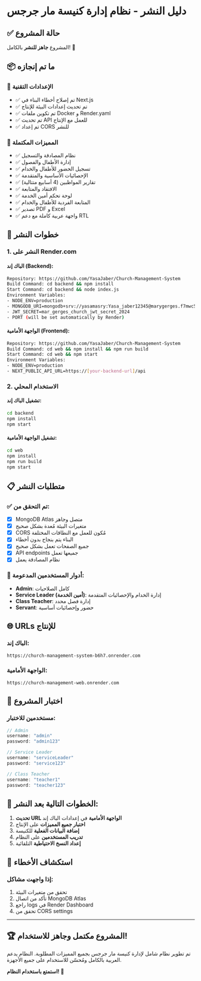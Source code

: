 # دليل النشر - نظام إدارة كنيسة مار جرجس

## ✅ حالة المشروع
المشروع **جاهز للنشر** بالكامل! 🚀

## 📦 ما تم إنجازه

### 🔧 الإعدادات التقنية
- ✅ تم إصلاح أخطاء البناء في Next.js
- ✅ تم تحديث إعدادات البيئة للإنتاج
- ✅ تم تكوين ملفات Docker و Render.yaml
- ✅ تم تحديث API للعمل مع الإنتاج
- ✅ تم إعداد CORS للنشر

### 🎯 المميزات المكتملة
- ✅ نظام المصادقة والتسجيل
- ✅ إدارة الأطفال والفصول
- ✅ تسجيل الحضور للأطفال والخدام
- ✅ الإحصائيات الأساسية والمتقدمة
- ✅ تقارير المواظبين (4 أسابيع متتالية)
- ✅ الافتقاد والمتابعة
- ✅ لوحة تحكم أمين الخدمة
- ✅ المتابعة الفردية للأطفال والخدام
- ✅ تصدير PDF و Excel
- ✅ واجهة عربية كاملة مع دعم RTL

## 🚀 خطوات النشر

### 1. النشر على Render.com

#### الباك إند (Backend):
```bash
Repository: https://github.com/YasaJaber/Church-Management-System
Build Command: cd backend && npm install
Start Command: cd backend && node index.js
Environment Variables:
- NODE_ENV=production
- MONGODB_URI=mongodb+srv://yasamasry:Yasa_jaber12345@marygerges.f7mwc5q.mongodb.net/margerges_church?retryWrites=true&w=majority&appName=maryGerges
- JWT_SECRET=mar_gerges_church_jwt_secret_2024
- PORT (will be set automatically by Render)
```

#### الواجهة الأمامية (Frontend):
```bash
Repository: https://github.com/YasaJaber/Church-Management-System
Build Command: cd web && npm install && npm run build
Start Command: cd web && npm start
Environment Variables:
- NODE_ENV=production
- NEXT_PUBLIC_API_URL=https://[your-backend-url]/api
```

### 2. الاستخدام المحلي

#### تشغيل الباك إند:
```bash
cd backend
npm install
npm start
```

#### تشغيل الواجهة الأمامية:
```bash
cd web
npm install
npm run build
npm start
```

## 📋 متطلبات النشر

### ✅ تم التحقق من:
- [x] MongoDB Atlas متصل وجاهز
- [x] متغيرات البيئة مُعدة بشكل صحيح
- [x] CORS مُكون للعمل مع النطاقات المختلفة
- [x] البناء يتم بنجاح بدون أخطاء
- [x] جميع الصفحات تعمل بشكل صحيح
- [x] API endpoints جميعها تعمل
- [x] نظام المصادقة يعمل

### 🔐 أدوار المستخدمين المدعومة:
- **Admin**: كامل الصلاحيات
- **Service Leader (أمين الخدمة)**: إدارة الخدام والإحصائيات المتقدمة
- **Class Teacher**: إدارة فصل محدد
- **Servant**: حضور وإحصائيات أساسية

## 🌐 URLs للإنتاج

### الباك إند:
```
https://church-management-system-b6h7.onrender.com
```

### الواجهة الأمامية:
```
https://church-management-web.onrender.com
```

## 📱 اختبار المشروع

### مستخدمين للاختبار:
```javascript
// Admin
username: "admin"
password: "admin123"

// Service Leader
username: "serviceLeader" 
password: "service123"

// Class Teacher
username: "teacher1"
password: "teacher123"
```

## 🎯 الخطوات التالية بعد النشر:

1. **تحديث URL الواجهة الأمامية** في إعدادات الباك إند
2. **اختبار جميع المميزات** على الإنتاج
3. **إضافة البيانات الفعلية** للكنيسة
4. **تدريب المستخدمين** على النظام
5. **إعداد النسخ الاحتياطية** التلقائية

## 🔧 استكشاف الأخطاء

### إذا واجهت مشاكل:
1. تحقق من متغيرات البيئة
2. تأكد من اتصال MongoDB Atlas
3. راجع logs في Render Dashboard
4. تحقق من CORS settings

---

## 🏆 المشروع مكتمل وجاهز للاستخدام!

تم تطوير نظام شامل لإدارة كنيسة مار جرجس بجميع المميزات المطلوبة. النظام يدعم العربية بالكامل ومُحسّن للاستخدام على جميع الأجهزة.

**استمتع باستخدام النظام! 🎉**
